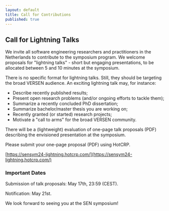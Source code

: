 ```yaml
---
layout: default
title: Call for Contributions
published: true
---
```


## Call for Lightning Talks

We invite all software engineering researchers and practitioners in the Netherlands to contribute to the symposium program. We welcome proposals for "lightning talks" - short but engaging presentations, to be allocated between 5 and 10 minutes at the symposium.


There is no specific format for lightning talks. Still, they should be targeting the broad VERSEN audience. An exciting lightning talk may, for instance:

* Describe recently published results;
* Present open research problems (and/or ongoing efforts to tackle
them);
* Summarize a recently concluded PhD dissertation;
* Summarize bachelor/master thesis you are working on;
* Recently granted (or started) research projects;
* Motivate a "call to arms" for the broad VERSEN community.  

There will be a (lightweight) evaluation of one-page talk proposals
(PDF) describing the envisioned presentation at the symposium.

Please submit your one-page proposal (PDF) using HotCRP.

[https://sensym24-lightning.hotcrp.com/](https://sensym24-lightning.hotcrp.com/)


### Important Dates

Submission of talk proposals: May 17th, 23:59 (CEST).

Notification: May 21st.

We look forward to seeing you at the SEN symposium!
